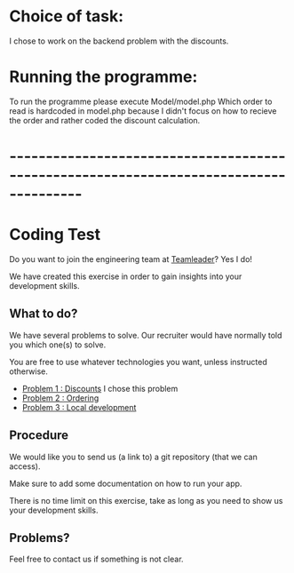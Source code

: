 # Choice of task:

I chose to work on the backend problem with the discounts.

# Running the programme:

To run the programme please execute Model/model.php
Which order to read is hardcoded in model.php because I didn't focus on how to recieve the order and rather coded the discount calculation.

# --------------------------------------------------------------------------------------

# Coding Test

Do you want to join the engineering team at [Teamleader](https://www.teamleader.eu/company/engineering)? Yes I do!

We have created this exercise in order to gain insights into your development skills.

## What to do?

We have several problems to solve. Our recruiter would have normally told you which one(s) to solve.

You are free to use whatever technologies you want, unless instructed otherwise.

- [Problem 1 : Discounts](./1-discounts.md)               I chose this problem 
- [Problem 2 : Ordering](./2-ordering.md)
- [Problem 3 : Local development](./3-local-development.md)

## Procedure

We would like you to send us (a link to) a git repository (that we can access).  

Make sure to add some documentation on how to run your app.

There is no time limit on this exercise, take as long as you need to show us your development skills.

## Problems?

Feel free to contact us if something is not clear.
